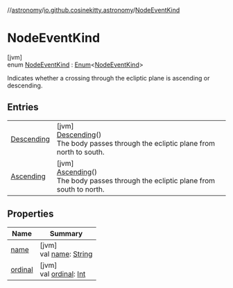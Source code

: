 //[astronomy](../../../index.md)/[io.github.cosinekitty.astronomy](../index.md)/[NodeEventKind](index.md)

# NodeEventKind

[jvm]\
enum [NodeEventKind](index.md) : [Enum](https://kotlinlang.org/api/latest/jvm/stdlib/kotlin/-enum/index.html)&lt;[NodeEventKind](index.md)&gt; 

Indicates whether a crossing through the ecliptic plane is ascending or descending.

## Entries

| | |
|---|---|
| [Descending](-descending/index.md) | [jvm]<br>[Descending](-descending/index.md)()<br>The body passes through the ecliptic plane from north to south. |
| [Ascending](-ascending/index.md) | [jvm]<br>[Ascending](-ascending/index.md)()<br>The body passes through the ecliptic plane from south to north. |

## Properties

| Name | Summary |
|---|---|
| [name](-ascending/index.md#-372974862%2FProperties%2F-1216412040) | [jvm]<br>val [name](-ascending/index.md#-372974862%2FProperties%2F-1216412040): [String](https://kotlinlang.org/api/latest/jvm/stdlib/kotlin/-string/index.html) |
| [ordinal](-ascending/index.md#-739389684%2FProperties%2F-1216412040) | [jvm]<br>val [ordinal](-ascending/index.md#-739389684%2FProperties%2F-1216412040): [Int](https://kotlinlang.org/api/latest/jvm/stdlib/kotlin/-int/index.html) |
